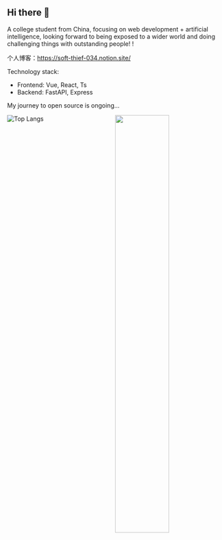 ## Hi there 👋

<!--
**zjtdzyx/zjtdzyx** is a ✨ _special_ ✨ repository because its `README.md` (this file) appears on your GitHub profile.

Here are some ideas to get you started:

- 🔭 I’m currently working on ...
- 🌱 I’m currently learning ...
- 👯 I’m looking to collaborate on ...
- 🤔 I’m looking for help with ...
- 💬 Ask me about ...
- 📫 How to reach me: ...
- 😄 Pronouns: ...
- ⚡ Fun fact: ...
-->

A college student from China, focusing on web development + artificial intelligence, looking forward to being exposed to a wider world and doing challenging things with outstanding people! !

个人博客：https://soft-thief-034.notion.site/

Technology stack:

- Frontend: Vue, React, Ts
- Backend: FastAPI, Express

My journey to open source is ongoing...

<picture>
  <source
    srcset="https://github-readme-stats.vercel.app/api?username=zjtdzyx&show_icons=true&theme=dark"
    media="(prefers-color-scheme: dark)"
  />
  <source
    srcset="https://github-readme-stats.vercel.app/api?username=zjtdzyx&show_icons=true"
    media="(prefers-color-scheme: light), (prefers-color-scheme: no-preference)"
  />
  <img align="right" width="50%" src="https://github-readme-stats.vercel.app/api?username=zjtdzyx&show_icons=true" />
</picture>

![Top Langs](https://github-readme-stats.vercel.app/api/top-langs/?username=zjtdzyx&layout=compact)
